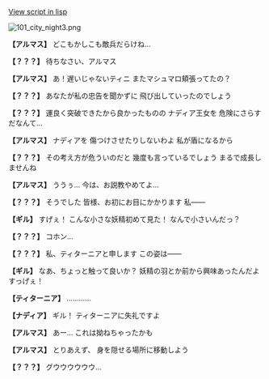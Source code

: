 [View script in lisp](../scripts/100101031.txt)

![101_city_night3.png](../images/backgrounds/101_city_night3.png)

**【アルマス】**
どこもかしこも敵兵だらけね…

**【？？？】**
待ちなさい、アルマス

**【アルマス】**
あ！遅いじゃないティニ
またマシュマロ頬張ってたの？

**【？？？】**
あなたが私の忠告を聞かずに
飛び出していったのでしょう

**【？？？】**
運良く突破できたから良かったものの
ナディア王女を
危険にさらすだなんて…

**【アルマス】**
ナディアを
傷つけさせたりしないわよ
私が盾になるから

**【？？？】**
その考え方が危ういのだと
幾度も言っているでしょう
まるで成長しませんね

**【アルマス】**
ううぅ…
今は、お説教やめてよ…

**【？？？】**
そうでした
皆様、お初にお目にかかります
私――

**【ギル】**
すげぇ！
こんな小さな妖精初めて見た！
なんで小さいんだっ？

**【？？？】**
コホン…

**【？？？】**
私、ティターニアと申します
この姿は――

**【ギル】**
なあ、ちょっと触って良いか？
妖精の羽とか前から興味あったんだよ
すっげぇ！

**【ティターニア】**
…………

**【ナディア】**
ギル！
ティターニアに失礼ですよ

**【アルマス】**
あー…
これは拗ねちゃったかも

**【アルマス】**
とりあえず、
身を隠せる場所に移動しよう

**【？？？】**
グウウウウウウ…